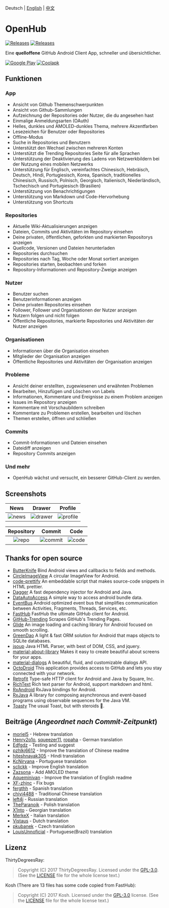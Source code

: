 Deutsch | [English](/README.md) | [中文](/README-cn.md)

# OpenHub
[![Releases](https://img.shields.io/badge/android-5.0%2B-brightgreen.svg)](https://play.google.com/store/apps/details?id=com.thirtydegreesray.openhub)
[![Releases](https://img.shields.io/github/release/ThirtyDegreesRay/OpenHub.svg)](https://github.com/ThirtyDegreesRay/OpenHub/releases/latest)

Eine **quelloffene** GitHub Android Client App, schneller und übersichtlicher.

[![Google Play](https://raw.githubusercontent.com/ThirtyDegreesRay/OpenHub/master/art/google_play.png?raw=true)](https://play.google.com/store/apps/details?id=com.thirtydegreesray.openhub)
[![Coolapk](https://raw.githubusercontent.com/ThirtyDegreesRay/OpenHub/master/art/coolapk.png?raw=true)](https://www.coolapk.com/apk/com.thirtydegreesray.openhub)


## Funktionen
### App
* Ansicht von Github Themenschwerpunkten
* Ansicht von Github-Sammlungen
* Aufzeichnung der Repositories oder Nutzer, die du angesehen hast
* Einmalige Anmeldungsarten (OAuth)
* Helles, dunkles und AMOLED-dunkles Thema, mehrere Akzentfarben
* Lesezeichen für Benutzer oder Repositories
* Offline-Modus
* Suche in Repositories und Benutzern
* Unterstützt den Wechsel zwischen mehreren Konten
* Unterstützt die Trending Repositories Seite für alle Sprachen
* Unterstützung der Deaktivierung des Ladens von Netzwerkbildern bei der Nutzung eines mobilen Netzwerks
* Unterstützung für Englisch, vereinfachtes Chinesisch, Hebräisch, Deutsch, Hindi, Portugiesisch, Korea, Spanisch, traditionelles Chinesisch, Russisch, Polnisch, Georgisch, Italienisch, Niederländisch, Tschechisch und Portugiesisch (Brasilien)
* Unterstützung von Benachrichtigungen
* Unterstützung von Markdown und Code-Hervorhebung
* Unterstützung von Shortcuts

### Repositories
* Aktuelle Wiki-Aktualisierungen anzeigen
* Dateien, Commits und Aktivitäten im Repository einsehen
* Deine privaten, öffentlichen, geforkten und markierten Repositorys anzeigen
* Quellcode, Versionen und Dateien herunterladen
* Repositories durchsuchen
* Repositories nach Tag, Woche oder Monat sortiert anzeigen
* Repositories starten, beobachten und forken
* Repository-Informationen und Repository-Zweige anzeigen

### Nutzer
* Benutzer suchen
* Benutzerinformationen anzeigen
* Deine privaten Repositories einsehen
* Follower, Follower und Organisationen der Nutzer anzeigen
* Nutzern folgen und nicht folgen
* Öffentliche Repositories, markierte Repositories und Aktivitäten der Nutzer anzeigen

### Organisationen
* Informationen über die Organisation einsehen
* Mitglieder der Organisation anzeigen
* Öffentliche Repositories und Aktivitäten der Organisation anzeigen

### Probleme
* Ansicht deiner erstellten, zugewiesenen und erwähnten Problemen
* Bearbeiten, Hinzufügen und Löschen von Labels
* Informationen, Kommentare und Ereignisse zu einem Problem anzeigen
* Issues im Repository anzeigen
* Kommentare mit Vorschaubildern schreiben
* Kommentare zu Problemen erstellen, bearbeiten und löschen
* Themen erstellen, öffnen und schließen

### Commits
* Commit-Informationen und Dateien einsehen
* Dateidiff anzeigen
* Repository Commits anzeigen

### Und mehr
* OpenHub wächst und versucht, ein besserer GitHub-Client zu werden.

## Screenshots
| News | Drawer | Profile |
|:-:|:-:|:-:|
| ![news](https://raw.githubusercontent.com/ThirtyDegreesRay/OpenHub/master/art/news.png?raw=true) | ![drawer](https://raw.githubusercontent.com/ThirtyDegreesRay/OpenHub/master/art/drawer.png?raw=true) | ![profile](https://raw.githubusercontent.com/ThirtyDegreesRay/OpenHub/master/art/profile.png?raw=true) |

| Repository | Commit | Code |
|:-:|:-:|:-:|
| ![repo](https://raw.githubusercontent.com/ThirtyDegreesRay/OpenHub/master/art/repo.png?raw=true) | ![commit](https://raw.githubusercontent.com/ThirtyDegreesRay/OpenHub/master/art/commit.png?raw=true) | ![code](https://raw.githubusercontent.com/ThirtyDegreesRay/OpenHub/master/art/code.png?raw=true) |

## Thanks for open source
* [ButterKnife](https://github.com/JakeWharton/butterknife) Bind Android views and callbacks to fields and methods.
* [CircleImageView](https://github.com/hdodenhof/CircleImageView) A circular ImageView for Android.
* [code-prettify](https://github.com/google/code-prettify) An embeddable script that makes source-code snippets in HTML prettier.
* [Dagger](https://github.com/google/dagger) A fast dependency injector for Android and Java.
* [DataAutoAccess](https://github.com/ThirtyDegreesRay/DataAutoAccess) A simple way to access android bundle data.
* [EventBus](https://github.com/greenrobot/EventBus) Android optimized event bus that simplifies communication between Activities, Fragments, Threads, Services, etc.
* [FastHub](https://github.com/k0shk0sh/FastHub) FastHub the ultimate GitHub client for Android.
* [GitHub-Trending](https://github.com/thedillonb/GitHub-Trending) Scrapes GitHub's Trending Pages.
* [Glide](https://github.com/bumptech/glide) An image loading and caching library for Android focused on smooth scrolling.
* [GreenDao](https://github.com/greenrobot/greenDAO) A light & fast ORM solution for Android that maps objects to SQLite databases.
* [jsoup](https://github.com/jhy/jsoup) Java HTML Parser, with best of DOM, CSS, and jquery.
* [material-about-library](https://github.com/daniel-stoneuk/material-about-library) Makes it easy to create beautiful about screens for your apps.
* [material-dialogs](https://github.com/afollestad/material-dialogs) A beautiful, fluid, and customizable dialogs API.
* [OctoDroid](https://github.com/slapperwan/gh4a) This application provides access to GitHub and lets you stay connected with your network.
* [Retrofit](https://github.com/square/retrofit) Type-safe HTTP client for Android and Java by Square, Inc.
* [RichText](https://github.com/zzhoujay/RichText) Rich text parser for Android, support markdown and html.
* [RxAndroid](https://github.com/ReactiveX/RxAndroid) RxJava bindings for Android.
* [RxJava](https://github.com/ReactiveX/RxJava) A library for composing asynchronous and event-based programs using observable sequences for the Java VM.
* [Toasty](https://github.com/GrenderG/Toasty) The usual Toast, but with steroids 💪.

## Beiträge (*Angeordnet nach Commit-Zeitpunkt*)
* [moriel5](https://github.com/moriel5) - Hebrew translation
* [Henry2o1o](https://github.com/Henry2o1o), [squeezer11](https://github.com/squeezer11), [ropaha](https://github.com/ropaha) - German translation
* [Edfgdz](https://github.com/Edfgdz) - Testing and suggest
* [pzhlkj6612](https://github.com/pzhlkj6612) - Improve the translation of Chinese readme
* [hiteshnayak305](https://github.com/hiteshnayak305) - Hindi translation
* [KcNirvana](https://github.com/KcNirvana) - Portuguese translation
* [sclickk](https://github.com/sclickk) - Improve English translation
* [Zazsona](https://github.com/Zazsona) - Add AMOLED theme
* [Aqueminivan](https://github.com/Aqueminivan) - Improve the translation of English readme
* [XF-zhjnc](https://github.com/XF-zhjnc) - Fix bugs
* [fergthh](https://github.com/fergthh) - Spanish translation
* [chiyi4488](https://github.com/chiyi4488) - Traditional Chinese translation
* [left4j](https://github.com/left4j) - Russian translation
* [TheParanoik](https://github.com/TheParanoik) - Polish translation
* [X1nto](https://github.com/X1nto) - Georgian translation
* [MerkeX](https://github.com/MerkeX) - Italian translation
* [Vistaus](https://github.com/Vistaus) - Dutch translation
* [pkubanek](https://github.com/pkubanek) - Czech translation
* [LouisUnnoficial](https://github.com/LouisUnnoficial) - Portuguese(Brazil) translation


## Lizenz
ThirtyDegreesRay:
> Copyright (C) 2017 ThirtyDegreesRay.
> Licensed under the [GPL-3.0](https://www.gnu.org/licenses/gpl.html).
> (See the [LICENSE](https://github.com/ThirtyDegreesRay/OpenHub/blob/master/LICENSE) file for the whole license text.)

Kosh (There are 13 files has some code copied from FastHub):
> Copyright (C) 2017 Kosh.
> Licensed under the [GPL-3.0](https://www.gnu.org/licenses/gpl.html) license.
> (See the [LICENSE](https://github.com/k0shk0sh/FastHub/blob/master/LICENSE) file for the whole license text.)
